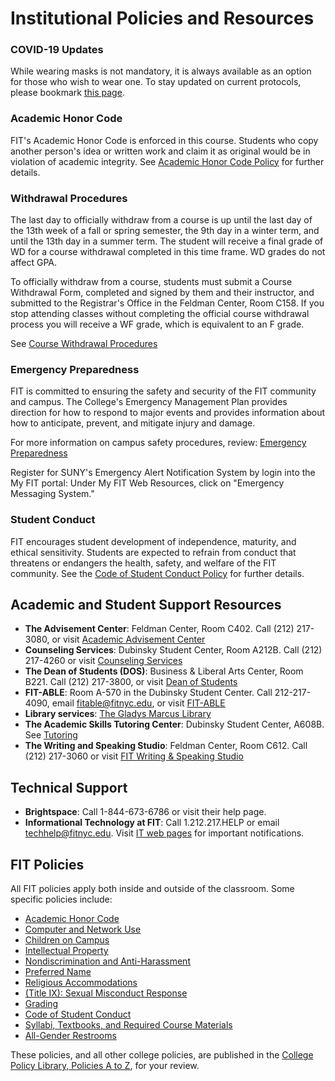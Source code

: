 

# Institutional Policies and Resources

### COVID-19 Updates
While wearing masks is not mandatory, it is always available as an option for those who wish to wear one. To stay updated on current protocols, please bookmark [this page](https://www.fitnyc.edu/campus-return/current-status.php).

### Academic Honor Code
FIT's Academic Honor Code is enforced in this course. Students who copy another person's idea or written work and claim it as original would be in violation of academic integrity. See [Academic Honor Code Policy](https://www.fitnyc.edu/about/policies/academic-affairs/academic-honor-code.php) for further details.

### Withdrawal Procedures
The last day to officially withdraw from a course is up until the last day of the 13th week of a fall or spring semester, the 9th day in a winter term, and until the 13th day in a summer term. The student will receive a final grade of WD for a course withdrawal completed in this time frame. WD grades do not affect GPA.

To officially withdraw from a course, students must submit a Course Withdrawal Form, completed and signed by them and their instructor, and submitted to the Registrar's Office in the Feldman Center, Room C158. If you stop attending classes without completing the official course withdrawal process you will receive a WF grade, which is equivalent to an F grade.

See [Course Withdrawal Procedures](https://www.fitnyc.edu/academics/courses-and-registration/registrar/course-withdrawal.php)

### Emergency Preparedness
FIT is committed to ensuring the safety and security of the FIT community and campus. The College's Emergency Management Plan provides direction for how to respond to major events and provides information about how to anticipate, prevent, and mitigate injury and damage.

For more information on campus safety procedures, review: [Emergency Preparedness](https://www.fitnyc.edu/life-at-fit/campus/safety/emergency/about.php)

Register for SUNY's Emergency Alert Notification System by login into the My FIT portal: Under My FIT Web Resources, click on "Emergency Messaging System."

### Student Conduct
FIT encourages student development of independence, maturity, and ethical sensitivity. Students are expected to refrain from conduct that threatens or endangers the health, safety, and welfare of the FIT community. See the [Code of Student Conduct Policy](https://www.fitnyc.edu/documents/policies/em003-code-of-student-conduct.pdf) for further details.

## Academic and Student Support Resources

- **The Advisement Center**: Feldman Center, Room C402. Call (212) 217-3080, or visit [Academic Advisement Center](https://www.fitnyc.edu/academics/academic-support/advisement/)
- **Counseling Services**: Dubinsky Student Center, Room A212B. Call (212) 217-4260 or visit [Counseling Services](https://www.fitnyc.edu/life-at-fit/health-and-wellness/counseling/index.php)
- **The Dean of Students (DOS)**: Business & Liberal Arts Center, Room B221. Call (212) 217-3800, or visit [Dean of Students](https://www.fitnyc.edu/about/administration/emss/dean-of-students/index.php)
- **FIT-ABLE**: Room A-570 in the Dubinsky Student Center. Call 212-217-4090, email fitable@fitnyc.edu, or visit [FIT-ABLE](https://www.fitnyc.edu/fitable/)
- **Library services**: [The Gladys Marcus Library](https://www.fitnyc.edu/library/)
- **The Academic Skills Tutoring Center**: Dubinsky Student Center, A608B. See [Tutoring](https://www.fitnyc.edu/academics/academic-support/tutoring/index.php)
- **The Writing and Speaking Studio**: Feldman Center, Room C612. Call (212) 217-3060 or visit [FIT Writing & Speaking Studio](https://www.fitnyc.edu/academics/academic-support/writing-speaking/index.php)

## Technical Support
- **Brightspace**: Call 1-844-673-6786 or visit their help page.
- **Informational Technology at FIT**: Call 1.212.217.HELP or email techhelp@fitnyc.edu. Visit [IT web pages](http://it.fitnyc.edu/) for important notifications.

## FIT Policies
All FIT policies apply both inside and outside of the classroom. Some specific policies include:

- [Academic Honor Code](http://www.fitnyc.edu/documents/policies/aa007-academic-honor-code.pdf)
- [Computer and Network Use](https://www.fitnyc.edu/about/required-information/privacy/web-terms-of-use.php)
- [Children on Campus](https://www.fitnyc.edu/about/policies/college/children-on-campus.php)
- [Intellectual Property](https://www.fitnyc.edu/about/policies/research/intellectual-property.php)
- [Nondiscrimination and Anti-Harassment](https://www.fitnyc.edu/about/policies/college/nondiscrimination.php)
- [Preferred Name](https://www.fitnyc.edu/about/policies/enrollment-management/preferred-name.php)
- [Religious Accommodations](https://www.fitnyc.edu/about/policies/enrollment-management/religious-accommodations.php)
- [(Title IX): Sexual Misconduct Response](https://www.fitnyc.edu/about/policies/safety-security/sexual-misconduct-response.php)
- [Grading](https://www.fitnyc.edu/about/policies/academic-affairs/grading.php)
- [Code of Student Conduct](https://www.fitnyc.edu/about/policies/enrollment-management/code-of-conduct.php)
- [Syllabi, Textbooks, and Required Course Materials](https://www.fitnyc.edu/about/policies/academic-affairs/syllabi.php)
- [All-Gender Restrooms](https://www.fitnyc.edu/about/policies/finance/all-gender-restrooms.php)

These policies, and all other college policies, are published in the [College Policy Library, Policies A to Z](https://www.fitnyc.edu/about/policies/a-z.php), for your review.
